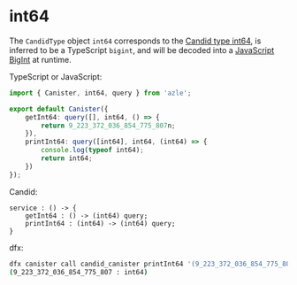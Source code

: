 # int64

The `CandidType` object `int64` corresponds to the [Candid type int64](https://internetcomputer.org/docs/current/references/candid-ref#type-natn-and-intn), is inferred to be a TypeScript `bigint`, and will be decoded into a [JavaScript BigInt](https://developer.mozilla.org/en-US/docs/Web/JavaScript/Reference/Global_Objects/BigInt) at runtime.

TypeScript or JavaScript:

```typescript
import { Canister, int64, query } from 'azle';

export default Canister({
    getInt64: query([], int64, () => {
        return 9_223_372_036_854_775_807n;
    }),
    printInt64: query([int64], int64, (int64) => {
        console.log(typeof int64);
        return int64;
    })
});
```

Candid:

```
service : () -> {
    getInt64 : () -> (int64) query;
    printInt64 : (int64) -> (int64) query;
}
```

dfx:

```bash
dfx canister call candid_canister printInt64 '(9_223_372_036_854_775_807 : int64)'
(9_223_372_036_854_775_807 : int64)
```
